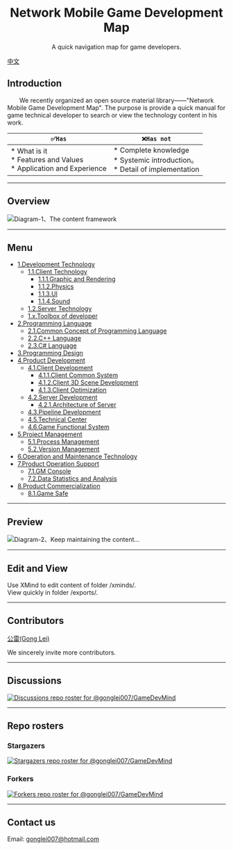 <h1 align="center">Network Mobile Game Development Map</h1>
<p align="center">A quick navigation map for game developers.</p>

[中文](https://github.com/gonglei007/GameDevMind/blob/main/README.md)

## Introduction
&emsp;&emsp;We recently organized an open source material library——"Network Mobile Game Development Map". The purpose is provide a quick manual for game technical developer to search or view the technology content in his work.
<br/>


| ``` ✅Has ``` | ``` ❌Has not ``` |
| --- | --- |
| *   What is it<br /> *   Features and Values<br /> *   Application and Experience<br /> |  *   Complete knowledge<br /> *   Systemic introduction。<br /> *   Detail of implementation<br /> |

----
## Overview
![Diagram-1、The content framework](https://github.com/gonglei007/GameDevMind/blob/main/exports/0.总览.png?raw=true)

----
## Menu
* [1.Development Technology](https://github.com/gonglei007/GameDevMind/blob/main/exports/1.开发技术.png?raw=true)
    * [1.1.Client Technology](https://github.com/gonglei007/GameDevMind/blob/main/exports/1.1.客户端技术.png?raw=true)
        * [1.1.1.Graphic and Rendering](https://github.com/gonglei007/GameDevMind/blob/main/exports/1.1.1.图形与渲染.png?raw=true)
        * [1.1.2.Physics](https://github.com/gonglei007/GameDevMind/blob/main/exports/1.1.2.物理.png?raw=true)
        * [1.1.3.UI](https://github.com/gonglei007/GameDevMind/blob/main/exports/1.1.3.UI.png?raw=true)
        * [1.1.4.Sound](https://github.com/gonglei007/GameDevMind/blob/main/exports/1.1.4.声音.png?raw=true)
    * [1.2.Server Technology](https://github.com/gonglei007/GameDevMind/blob/main/exports/1.2.服务端技术.png?raw=true)
    * [1.x.Toolbox of developer](https://github.com/gonglei007/GameDevMind/blob/main/exports/1.x.开发者工具箱.png?raw=true)
* [2.Programming Language](https://github.com/gonglei007/GameDevMind/blob/main/exports/2.编程语言.png?raw=true)
    * [2.1.Common Concept of Programming Language](https://github.com/gonglei007/GameDevMind/blob/main/exports/2.1.编程语言共通概念.png?raw=true)
    * [2.2.C++ Language](https://github.com/gonglei007/GameDevMind/blob/main/exports/2.2.C++语言.png?raw=true)
    * [2.3.C# Language](https://github.com/gonglei007/GameDevMind/blob/main/exports/2.3.C#语言.png?raw=true)
* [3.Programming Design](https://github.com/gonglei007/GameDevMind/blob/main/exports/3.程序设计.png?raw=true)
* [4.Product Development](https://github.com/gonglei007/GameDevMind/blob/main/exports/4.产品研发.png?raw=true)
    * [4.1.Client Development](https://github.com/gonglei007/GameDevMind/blob/main/exports/4.1.客户端产品研发.png?raw=true)
        * [4.1.1.Client Common System](https://github.com/gonglei007/GameDevMind/blob/main/exports/4.1.1.客户端底层通用系统.png?raw=true)
        * [4.1.2.Client 3D Scene Development](https://github.com/gonglei007/GameDevMind/blob/main/exports/4.1.2.客户端3D场景开发.png?raw=true)
        * [4.1.3.Client Optimization](https://github.com/gonglei007/GameDevMind/blob/main/exports/4.1.3.客户端优化.png?raw=true)
    * [4.2.Server Development](https://github.com/gonglei007/GameDevMind/blob/main/exports/4.2.服务端产品研发.png?raw=true)
        * [4.2.1.Architecture of Server](https://github.com/gonglei007/GameDevMind/blob/main/exports/4.2.1.服务端架构.png?raw=true)
    * [4.3.Pipeline Development](https://github.com/gonglei007/GameDevMind/blob/main/exports/4.3.生产线研发.png?raw=true)
    * [4.5.Technical Center](https://github.com/gonglei007/GameDevMind/blob/main/exports/4.5.技术中台研发.png?raw=true)
    * [4.6.Game Functional System](https://github.com/gonglei007/GameDevMind/blob/main/exports/4.6.业务层功能系统.png?raw=true)
* [5.Project Management](https://github.com/gonglei007/GameDevMind/blob/main/exports/5.项目管理.png?raw=true)
    * [5.1.Process Management](https://github.com/gonglei007/GameDevMind/blob/main/exports/5.1.研发过程管理.png?raw=true)
    * [5.2.Version Management](https://github.com/gonglei007/GameDevMind/blob/main/exports/5.2.版本管理.png?raw=true)
* [6.Operation and Maintenance Technology](https://github.com/gonglei007/GameDevMind/blob/main/exports/6.运维技术.png?raw=true)
* [7.Product Operation Support](https://github.com/gonglei007/GameDevMind/blob/main/exports/7.产品运营支持.png?raw=true)
    * [7.1.GM Console](https://github.com/gonglei007/GameDevMind/blob/main/exports/7.1.GM后台.png?raw=true)
    * [7.2.Data Statistics and Analysis](https://github.com/gonglei007/GameDevMind/blob/main/exports/7.2.数据统计分析.png?raw=true)
* [8.Product Commercialization](https://github.com/gonglei007/GameDevMind/blob/main/exports/8.产品商业化.png?raw=true)
    * [8.1.Game Safe](https://github.com/gonglei007/GameDevMind/blob/main/exports/8.1.游戏安全.png?raw=true)

----
## Preview
![Diagram-2、Keep maintaining the content...](https://github.com/gonglei007/GameDevMind/blob/main/overview/overview.png?raw=true)

----
## Edit and View
Use XMind to edit content of folder /xminds/.<br/>
View quickly in folder /exports/.

----
## Contributors
[公雷(Gong Lei)](https://github.com/gonglei007) 

We sincerely invite more contributors.

----
## Discussions

[![Discussions repo roster for @gonglei007/GameDevMind](https://reporoster.com/stars/gonglei007/GameDevMind)](https://github.com/gonglei007/GameDevMind/discussions)

----
## Repo rosters
### Stargazers
[![Stargazers repo roster for @gonglei007/GameDevMind](https://reporoster.com/stars/gonglei007/GameDevMind)](https://github.com/gonglei007/GameDevMind/stargazers)
<br/>
### Forkers
[![Forkers repo roster for @gonglei007/GameDevMind](https://reporoster.com/forks/gonglei007/GameDevMind)](https://github.com/gonglei007/GameDevMind/network/members)

----
## Contact us
Email: gonglei007@hotmail.com
